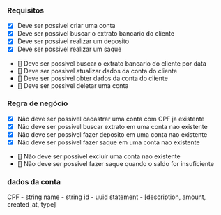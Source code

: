 ### Requisitos

- [x] Deve ser possivel criar uma conta
- [x] Deve ser possivel buscar o extrato bancario do cliente
- [x] Deve ser possivel realizar um deposito
- [x] Deve ser possivel realizar um saque
- [] Deve ser possivel buscar o extrato bancario do cliente por data
- [] Deve ser possivel atualizar dados da conta do cliente
- [] Deve ser possivel obter dados da conta do cliente
- [] Deve ser possivel deletar uma conta

### Regra de negócio

- [x] Não deve ser possivel cadastrar uma conta com CPF ja existente
- [x] Não deve ser possivel buscar extrato em uma conta nao existente
- [x] Não deve ser possivel fazer deposito em uma conta nao existente
- [x] Não deve ser possivel fazer saque em uma conta nao existente
- [] Não deve ser possivel excluir uma conta nao existente
- [] Não deve ser possivel fazer saque quando o saldo for insuficiente

### dados da conta
 CPF - string
 name - string
 id - uuid
 statement - [description, amount, created_at, type]


